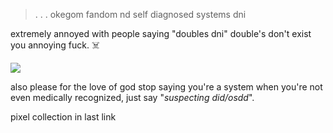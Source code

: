 > . . . okegom fandom nd self diagnosed systems dni
>
> 
extremely annoyed with people saying "doubles dni" double's don't exist you annoying fuck. ☠️


 ![](https://64.media.tumblr.com/b847b6b198dfe04517533363c842b6af/eccd2e057b1ed36d-69/s400x600/8a162fa6539b6ccb30e31b9bb6a8ae9d3375d2bb.gifv)

also please for the love of god stop saying you're a system when you're not even medically recognized, just say "*suspecting did/osdd*".
 
pixel collection in last link
